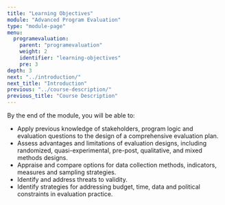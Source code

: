 ```yaml
---
title: "Learning Objectives"
module: "Advanced Program Evaluation"
type: "module-page"
menu:
  programevaluation:
    parent: "programevaluation"
    weight: 2
    identifier: "learning-objectives"
    pre: 3
depth: 3
next: "../introduction/"
next_title: "Introduction"
previous: "../course-description/"
previous_title: "Course Description"
---
```

<div class="programevaluation"><div class="pageblock"><p>By the end of the module, you will be able to:</p>
<ul>
<li>Apply previous knowledge of stakeholders, program logic and evaluation questions to the design of a comprehensive evaluation plan.</li>
<li>Assess advantages and limitations of evaluation designs, including randomized, quasi-experimental, pre-post, qualitative, and mixed methods designs.</li>
<li>Appraise and compare options for data collection methods, indicators, measures and sampling strategies.</li>
<li>Identify and address threats to validity.</li>
<li>Identify strategies for addressing budget, time, data and political constraints in evaluation practice.</li>
</ul>
</div></div>